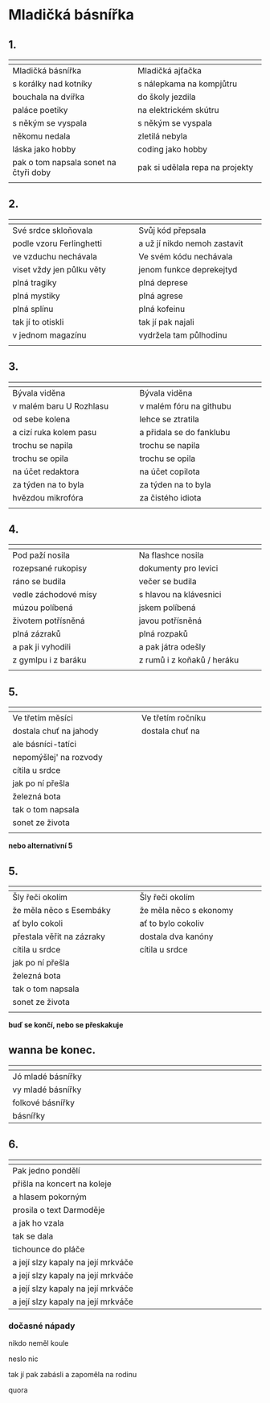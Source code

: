 # Mladičká básnířka

## 1.
| <img width=300/>                      | <img width=300/>                |
|:--------------------------------------|---------------------------------|
| Mladičká básnířka                     | Mladičká ajťačka                |
| s korálky nad kotníky                 | s nálepkama na kompjůtru        |
| bouchala na dvířka                    | do školy jezdila                |
| paláce poetiky                        | na elektrickém skútru           |
| s někým se vyspala                    | s někým se vyspala              |
| někomu nedala                         | zletilá nebyla                  |
| láska jako hobby                      | coding jako hobby               |
| pak o tom napsala sonet na čtyři doby | pak si udělala repa na projekty |
|                                       |                                 |

## 2.
| <img width=300/>          | <img width=300/>             |
|:--------------------------|------------------------------|
| Své srdce skloňovala      | Svůj kód přepsala            |   
| podle vzoru Ferlinghetti  | a už jí nikdo nemoh zastavit |
| ve vzduchu nechávala      | Ve svém kódu nechávala       |
| viset vždy jen půlku věty | jenom funkce deprekejtyd     |
| plná tragiky              | plná deprese                 |
| plná mystiky              | plná agrese                  |
| plná splínu               | plná kofeinu                 |
| tak jí to otiskli         | tak jí pak najali            |
| v jednom magazínu         | vydržela tam půlhodinu       |
|                           |                              |

## 3.
| <img width=300/>          | <img width=300/>         |
|:--------------------------|--------------------------|
| Bývala viděna             | Bývala viděna            |
| v malém baru U Rozhlasu   | v malém fóru na githubu  |
| od sebe kolena            | lehce se ztratila        |
| a cizí ruka kolem pasu    | a přidala se do fanklubu |
| trochu se napila          | trochu se napila         |
| trochu se opila           | trochu se opila          |
| na účet redaktora         | na účet copilota         |
| za týden na to byla       | za týden na to byla      |
| hvězdou mikrofóra         | za čistého idiota        |
|                           |                          |

## 4.
| <img width=300/>      | <img width=300/>       |
|:----------------------|------------------------|
| Pod paží nosila       | Na flashce nosila      |
| rozepsané rukopisy    | dokumenty pro levici   |
| ráno se budila        | večer se budila        |
| vedle záchodové mísy  | s hlavou na klávesnici |
| múzou políbená        | jskem políbená         |
| životem potřísněná    | javou potřísněná       |
| plná zázraků          | plná rozpaků           |
| a pak ji vyhodili     | a pak játra odešly     |
| z gymlpu i z baráku   | z rumů i z koňaků / heráku      |
|                       |                        |

## 5.
| <img width=300/>       | <img width=300/>       |
|:-----------------------|------------------------|
| Ve třetím měsíci       | Ve třetím ročníku      | 
| dostala chuť na jahody | dostala chuť na        | 
| ale básníci-tatíci     |                        | 
| nepomýšlej' na rozvody |                        |
| cítila u srdce         |                        |
| jak po ní přešla       |                        |
| železná bota           |                        |
| tak o tom napsala      |                        |
| sonet ze života        |                        |
|                        |                        |

**nebo alternativní 5**

## 5.
| <img width=300/>          | <img width=300/>           |
|:--------------------------|----------------------------|
| Šly řeči okolím           | Šly řeči okolím            |
| že měla něco s Esembáky   | že měla něco s ekonomy     |
| ať bylo cokoli            | ať to bylo cokoliv         |
| přestala věřit na zázraky | dostala dva kanóny         | -- démony, telefony, sezóny, mikrofóny, milióny
| cítila u srdce            | cítila u srdce             |
| jak po ní přešla          |                            |
| železná bota              |                            |
| tak o tom napsala         |                            |
| sonet ze života           |                            |
|                           |                            |


**buď se končí, nebo se přeskakuje**

## wanna be konec.
| <img width=300/>  | <img width=300/> |
|:------------------|------------------|
| Jó mladé básnířky |                  | 
| vy mladé básnířky |                  | 
| folkové básnířky  |                  | 
| básnířky          |                  | 

## 6.
| <img width=300/>                   | <img width=300/>        |
|:-----------------------------------|-------------------------|
| Pak jedno pondělí                  |                         |
| přišla na koncert na koleje        |                         |
| a hlasem pokorným                  |                         |
| prosila o text Darmoděje           |                         |
| a jak ho vzala                     |                         |
| tak se dala                        |                         |
| tichounce do pláče                 |                         |
| a její slzy kapaly na její mrkváče |                         |
| a její slzy kapaly na její mrkváče |                         |
| a její slzy kapaly na její mrkváče |                         |
| a její slzy kapaly na její mrkváče |                         |



### dočasné nápady

nikdo neměl koule

neslo nic

tak jí pak zabásli a zapoměla na rodinu

quora
